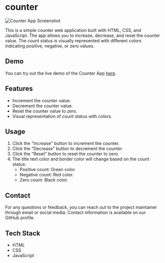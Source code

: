 # counter

![Counter App Screenshot](https://github.com/mo-76/counter/assets/69032001/ed0bc99b-e1c4-4d73-9c68-c5e1143d9654)

This is a simple counter web application built with HTML, CSS, and JavaScript. The app allows you to increase, decrease, and reset the counter value. The count status is visually represented with different colors indicating positive, negative, or zero values.

## Demo

You can try out the live demo of the Counter App [here](https://mo-76.github.io/counter/).


## Features
- Increment the counter value.
- Decrement the counter value.
- Reset the counter value to zero.
- Visual representation of count status with colors.

## Usage
1. Click the "Increase" button to increment the counter.
2. Click the "Decrease" button to decrement the counter.
3. Click the "Reset" button to reset the counter to zero.
4. The title text color and border color will change based on the count status:
   - Positive count: Green color.
   - Negative count: Red color.
   - Zero count: Black color.

## Contact
For any questions or feedback, you can reach out to the project maintainer through email or social media. Contact information is available on our GitHub profile.

## Tech Stack
- HTML
- CSS 
- JavaScript
